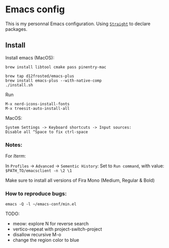 # Emacs config

This is my personnal Emacs configuration.
Using [`Straight`](https://github.com/radian-software/straight.el) to declare packages.

## Install

Install emacs (MacOS):
```
brew install libtool cmake pass pinentry-mac

brew tap d12frosted/emacs-plus
brew install emacs-plus --with-native-comp
./install.sh
```

Run
```
M-x nerd-icons-install-fonts
M-x treesit-auto-install-all
```

MacOS:
```
System Settings -> Keyboard shortcuts -> Input sources:
Disable all ^Space to fix ctrl-space
```

### Notes:
For *Iterm*:

In `Profiles` -> `Advanced` -> `Sementic History`:
Set to `Run command`, with value: `$PATH_TO/emacsclient -n \2 \1`

Make sure to install all versions of Fira Mono (Medium, Regular & Bold)

### How to reproduce bugs:
`emacs -Q -l ~/emacs-conf/min.el`

TODO:
- meow: explore N for reverse search
- vertico-repeat with project-switch-project
- disallow recursive M-o
- change the region color to blue
